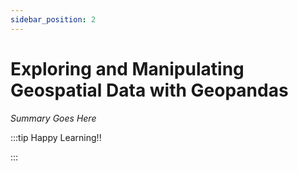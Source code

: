 ```yaml
---
sidebar_position: 2
---
```


# Exploring and Manipulating Geospatial Data with Geopandas

_Summary Goes Here_

:::tip Happy Learning!!

<QuestButton text="Go To Quest" link="https://app.stackup.dev/quest_page/exploring-and-manipulating-geospatial-data-with-geopandas" />

:::
